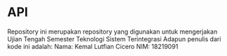 # API
Repository ini merupakan repository yang digunakan untuk mengerjakan 
Ujian Tengah Semester Teknologi Sistem Terintegrasi
Adapun penulis dari kode ini adalah:
Nama: Kemal Lutfian Cicero
NIM: 18219091